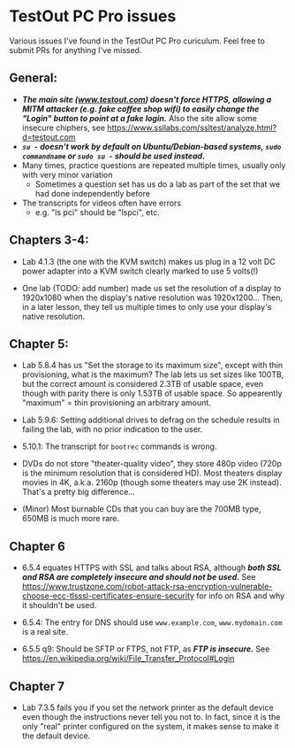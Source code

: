 # TestOut PC Pro issues

Various issues I've found in the TestOut PC Pro curiculum.  Feel free to submit PRs for anything I've missed.

## General:

- __*The main site (www.testout.com) doesn't force HTTPS, allowing a MITM attacker (e.g. fake coffee shop wifi) to easily change the "Login" button to point at a fake login.*__  Also the site allow some insecure chiphers, see https://www.ssllabs.com/ssltest/analyze.html?d=testout.com
- __*`su -` doesn't work by default on Ubuntu/Debian-based systems, `sudo commandname` or `sudo su -` should be used instead.*__
- Many times, practice questions are repeated multiple times, usually only with very minor variation
  - Sometimes a question set has us do a lab as part of the set that we had done independently before
- The transcripts for videos often have errors
  - e.g. "ls pci" should be "lspci", etc.

## Chapters 3-4:

- Lab 4.1.3 (the one with the KVM switch) makes us plug in a 12 volt DC power adapter into a KVM switch clearly marked to use 5 volts(!)

- One lab (TODO: add number) made us set the resolution of a display to 1920x1080 when the display's native resolution was 1920x1200... Then, in a later lesson, they tell us multiple times to only use your display's native resolution.

## Chapter 5:

- Lab 5.8.4 has us "Set the storage to its maximum size", except with thin provisioning, what is the maximum?  The lab lets us set sizes like 100TB, but the correct amount is considered 2.3TB of usable space, even though with parity there is only 1.53TB of usable space.  So appearently "maximum" = thin provisioning an arbitrary amount.

- Lab 5.9.6: Setting additional drives to defrag on the schedule results in failing the lab, with no prior indication to the user.

- 5.10.1: The transcript for `bootrec` commands is wrong.

- DVDs do not store "theater-quality video", they store 480p video (720p is the minimum resolution that is considered HD).  Most theaters display movies in 4K, a.k.a. 2160p (though some theaters may use 2K instead).  That's a pretty big difference...

- (Minor) Most burnable CDs that you can buy are the 700MB type, 650MB is much more rare.

## Chapter 6

- 6.5.4 equates HTTPS with SSL and talks about RSA, although __*both SSL and RSA are completely insecure and should not be used.*__ See https://www.trustzone.com/robot-attack-rsa-encryption-vulnerable-choose-ecc-tlsssl-certificates-ensure-security for info on RSA and why it shouldn't be used.

- 6.5.4: The entry for DNS should use `www.example.com`, `www.mydomain.com` is a real site.

- 6.5.5 q9: Should be SFTP or FTPS, not FTP, as __*FTP is insecure.*__  See https://en.wikipedia.org/wiki/File_Transfer_Protocol#Login

## Chapter 7

- Lab 7.3.5 fails you if you set the network printer as the default device even though the instructions never tell you not to.  In fact, since it is the only "real" printer configured on the system, it makes sense to make it the default device.
